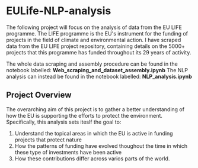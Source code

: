# EULife-NLP-analysis


The following project will focus on the analysis of data from the EU LIFE programme. The LIFE programme is the EU's instrument for the funding of projects in the field of climate and environmental action. I have scraped data from the EU LIFE project repository, containing details on the 5000+ projects that this programme has funded throughout its 29 years of activity. 

The whole data scraping and assembly procedure can be found in the notebook labelled: **Web_scraping_and_dataset_assembly.ipynb**
The NLP analysis can instead be found in the notebook labelled: **NLP_analysis.ipynb**

## Project Overview
The overarching aim of this project is to gather a better understanding of how the EU is supporting the efforts to protect the environment. Specifically, this analysis sets iteslf the goal to:
1. Understand the topical areas in which the EU is active in funding projects that protect nature 
2. How the patterns of funding have evolved thoughout the time in which these type of investments have been active
3. How these contributions differ across varios parts of the world. 
